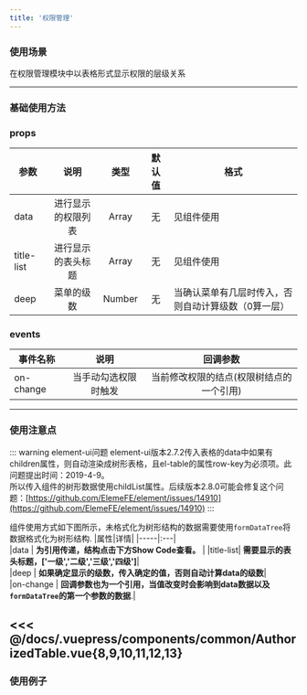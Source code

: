 ```yaml
---
title: '权限管理'
---
```



### 使用场景

在权限管理模块中以表格形式显示权限的层级关系

---

### 基础使用方法

### props
| 参数          | 说明           | 类型  |  默认值 | 格式 |
| ------------  |:-------------:| :-----:| :------:| ----|
| data          | 进行显示的权限列表 | Array | 无   | 见组件使用 |
| title-list    | 进行显示的表头标题 | Array | 无   | 见组件使用 |
| deep          | 菜单的级数 | Number | 无   | 当确认菜单有几层时传入，否则自动计算级数（0算一层） |
### events
| 事件名称       | 说明               | 回调参数           |
| ------------  |:-------------:     | :-----:           |
| on-change     | 当手动勾选权限时触发 | 当前修改权限的结点(权限树结点的一个引用)  | 
---
### 使用注意点
::: warning element-ui问题
element-ui版本2.7.2传入表格的data中如果有children属性，则自动渲染成树形表格，且el-table的属性row-key为必须项。此问题提出时间：2019-4-9。   
所以传入组件的树形数据使用childList属性。后续版本2.8.0可能会修复这个问题：[https://github.com/ElemeFE/element/issues/14910](https://github.com/ElemeFE/element/issues/14910)
:::

组件使用方式如下图所示，未格式化为树形结构的数据需要使用`formDataTree`将数据格式化为树形结构.
|属性|详情|
|-----|:---|   
|data       | **为引用传递，结构点击下方Show Code查看。**   |
|title-list| **需要显示的表头标题，['一级','二级','三级','四级']**|   
|deep      | **如果确定显示的级数，传入确定的值，否则自动计算data的级数**|    
|on-change | **回调参数也为一个引用，当值改变时会影响到data数据以及`formDataTree`的第一个参数的数据**.|

<<< @/docs/.vuepress/components/common/AuthorizedTable.vue{8,9,10,11,12,13}
---
### 使用例子
<common-AuthorizedTable/>